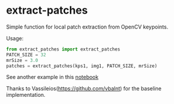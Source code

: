# extract-patches

Simple function for local patch extraction from OpenCV keypoints.

Usage:
    
```python
from extract_patches import extract_patches
PATCH_SIZE = 32
mrSize = 3.0
patches = extract_patches(kps1, img1, PATCH_SIZE, mrSize)
```

See another example in this [notebook](patch-extraction-demo.ipynb)

Thanks to Vassileios(https://github.com/vbalnt) for the baseline implementation.
